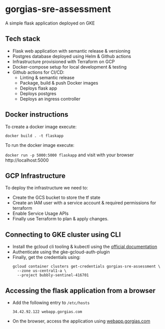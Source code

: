 # gorgias-sre-assessment
A simple flask application deployed on GKE

## Tech stack

- Flask web application with semantic release & versioning
- Postgres database deployed using Helm & Github actions
- Infrastructure provisioned with Terraform on GCP
- Docker-compose setup for local development & testing
- Github actions for CI/CD:
  - Linting & semantic release
  - Package, build & push Docker images
  - Deploys flask app
  - Deploys postgres
  - Deploys an ingress controller


## Docker instructions

To create a docker image execute:

`docker build . -t flaskapp`

To run the docker image execute:

`docker run -p 5000:5000 flaskapp` and visit with your browser http://localhost:5000


## GCP Infrastructure

To deploy the infrastructure we need to:

* Create the GCS bucket to store the tf state
* Create an IAM user with a service account & required permissions for terraform
* Enable Service Usage APIs
* Finally use Terraform to plan & apply changes.


## Connecting to GKE cluster using CLI

- Install the gcloud cli tooling & kubectl using the [official documentation](https://cloud.google.com/kubernetes-engine/docs/how-to/cluster-access-for-kubectl)
- Authenticate using the gke-gcloud-auth-plugin
- Finally, get the credentials using:
  ```
  gcloud container clusters get-credentials gorgias-sre-assessment \
    --zone us-central1-a \
    --project bubbly-sentinel-416701
  ```

## Accessing the flask application from a browser
- Add the following entry to `/etc/hosts`
  ```
  34.42.92.122 webapp.gorgias.com
  ```
- On the browser, access the application using [webapp.gorgias.com](http://webapp.gorgias.com)

